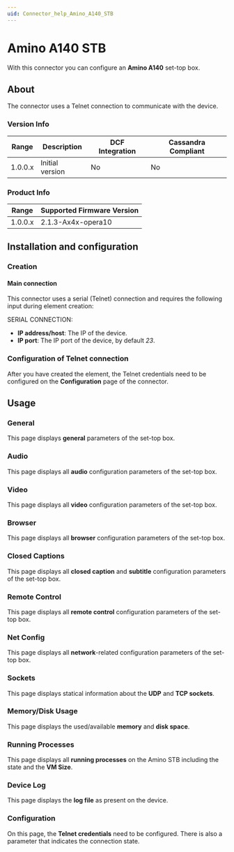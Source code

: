 ```yaml
---
uid: Connector_help_Amino_A140_STB
---
```


# Amino A140 STB

With this connector you can configure an **Amino A140** set-top box.

## About

The connector uses a Telnet connection to communicate with the device.

### Version Info

| Range | Description | DCF Integration | Cassandra Compliant |
|------------------|-----------------|---------------------|-------------------------|
| 1.0.0.x          | Initial version | No                  | No                      |

### Product Info

| Range | Supported Firmware Version |
|------------------|-----------------------------|
| 1.0.0.x          | 2.1.3-Ax4x-opera10          |

## Installation and configuration

### Creation

#### Main connection

This connector uses a serial (Telnet) connection and requires the following input during element creation:

SERIAL CONNECTION:

- **IP address/host**: The IP of the device.
- **IP port**: The IP port of the device, by default *23*.

### Configuration of Telnet connection

After you have created the element, the Telnet credentials need to be configured on the **Configuration** page of the connector.

## Usage

### General

This page displays **general** parameters of the set-top box.

### Audio

This page displays all **audio** configuration parameters of the set-top box.

### Video

This page displays all **video** configuration parameters of the set-top box.

### Browser

This page displays all **browser** configuration parameters of the set-top box.

### Closed Captions

This page displays all **closed caption** and **subtitle** configuration parameters of the set-top box.

### Remote Control

This page displays all **remote control** configuration parameters of the set-top box.

### Net Config

This page displays all **network**-related configuration parameters of the set-top box.

### Sockets

This page displays statical information about the **UDP** and **TCP sockets**.

### Memory/Disk Usage

This page displays the used/available **memory** and **disk space**.

### Running Processes

This page displays all **running processes** on the Amino STB including the state and the **VM Size**.

### Device Log

This page displays the **log file** as present on the device.

### Configuration

On this page, the **Telnet credentials** need to be configured. There is also a parameter that indicates the connection state.
